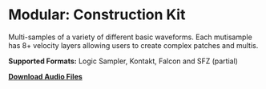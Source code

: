 # Modular: Construction Kit

Multi-samples of a variety of different basic waveforms. Each mutisample has 8+ velocity layers allowing users to create complex patches and multis.

**Supported Formats:** Logic Sampler, Kontakt, Falcon and SFZ (partial)


**[Download Audio Files](https://github.com/publicsamples/Modular-Complex-Waveforms/releases/tag/fm-1.0)**

